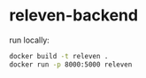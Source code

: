 # releven-backend

run locally:

```bash
docker build -t releven .
docker run -p 8000:5000 releven
```